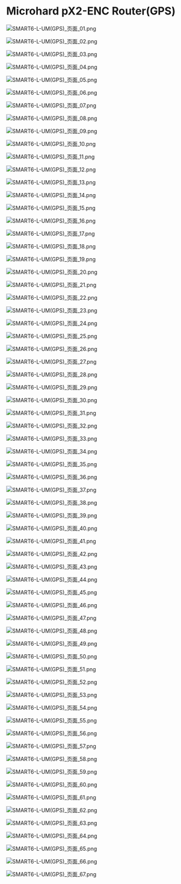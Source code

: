 # Microhard pX2-ENC Router(GPS)

![SMART6-L-UM(GPS)_页面_01.png](../pdf/SMART6-L-UM(GPS)/SMART6-L-UM(GPS)_页面_01.png)

![SMART6-L-UM(GPS)_页面_02.png](../pdf/SMART6-L-UM(GPS)/SMART6-L-UM(GPS)_页面_02.png)

![SMART6-L-UM(GPS)_页面_03.png](../pdf/SMART6-L-UM(GPS)/SMART6-L-UM(GPS)_页面_03.png)

![SMART6-L-UM(GPS)_页面_04.png](../pdf/SMART6-L-UM(GPS)/SMART6-L-UM(GPS)_页面_04.png)

![SMART6-L-UM(GPS)_页面_05.png](../pdf/SMART6-L-UM(GPS)/SMART6-L-UM(GPS)_页面_05.png)

![SMART6-L-UM(GPS)_页面_06.png](../pdf/SMART6-L-UM(GPS)/SMART6-L-UM(GPS)_页面_06.png)

![SMART6-L-UM(GPS)_页面_07.png](../pdf/SMART6-L-UM(GPS)/SMART6-L-UM(GPS)_页面_07.png)

![SMART6-L-UM(GPS)_页面_08.png](../pdf/SMART6-L-UM(GPS)/SMART6-L-UM(GPS)_页面_08.png)

![SMART6-L-UM(GPS)_页面_09.png](../pdf/SMART6-L-UM(GPS)/SMART6-L-UM(GPS)_页面_09.png)

![SMART6-L-UM(GPS)_页面_10.png](../pdf/SMART6-L-UM(GPS)/SMART6-L-UM(GPS)_页面_10.png)

![SMART6-L-UM(GPS)_页面_11.png](../pdf/SMART6-L-UM(GPS)/SMART6-L-UM(GPS)_页面_11.png)

![SMART6-L-UM(GPS)_页面_12.png](../pdf/SMART6-L-UM(GPS)/SMART6-L-UM(GPS)_页面_12.png)

![SMART6-L-UM(GPS)_页面_13.png](../pdf/SMART6-L-UM(GPS)/SMART6-L-UM(GPS)_页面_13.png)

![SMART6-L-UM(GPS)_页面_14.png](../pdf/SMART6-L-UM(GPS)/SMART6-L-UM(GPS)_页面_14.png)

![SMART6-L-UM(GPS)_页面_15.png](../pdf/SMART6-L-UM(GPS)/SMART6-L-UM(GPS)_页面_15.png)

![SMART6-L-UM(GPS)_页面_16.png](../pdf/SMART6-L-UM(GPS)/SMART6-L-UM(GPS)_页面_16.png)

![SMART6-L-UM(GPS)_页面_17.png](../pdf/SMART6-L-UM(GPS)/SMART6-L-UM(GPS)_页面_17.png)

![SMART6-L-UM(GPS)_页面_18.png](../pdf/SMART6-L-UM(GPS)/SMART6-L-UM(GPS)_页面_18.png)

![SMART6-L-UM(GPS)_页面_19.png](../pdf/SMART6-L-UM(GPS)/SMART6-L-UM(GPS)_页面_19.png)

![SMART6-L-UM(GPS)_页面_20.png](../pdf/SMART6-L-UM(GPS)/SMART6-L-UM(GPS)_页面_20.png)

![SMART6-L-UM(GPS)_页面_21.png](../pdf/SMART6-L-UM(GPS)/SMART6-L-UM(GPS)_页面_21.png)

![SMART6-L-UM(GPS)_页面_22.png](../pdf/SMART6-L-UM(GPS)/SMART6-L-UM(GPS)_页面_22.png)

![SMART6-L-UM(GPS)_页面_23.png](../pdf/SMART6-L-UM(GPS)/SMART6-L-UM(GPS)_页面_23.png)

![SMART6-L-UM(GPS)_页面_24.png](../pdf/SMART6-L-UM(GPS)/SMART6-L-UM(GPS)_页面_24.png)

![SMART6-L-UM(GPS)_页面_25.png](../pdf/SMART6-L-UM(GPS)/SMART6-L-UM(GPS)_页面_25.png)

![SMART6-L-UM(GPS)_页面_26.png](../pdf/SMART6-L-UM(GPS)/SMART6-L-UM(GPS)_页面_26.png)

![SMART6-L-UM(GPS)_页面_27.png](../pdf/SMART6-L-UM(GPS)/SMART6-L-UM(GPS)_页面_27.png)

![SMART6-L-UM(GPS)_页面_28.png](../pdf/SMART6-L-UM(GPS)/SMART6-L-UM(GPS)_页面_28.png)

![SMART6-L-UM(GPS)_页面_29.png](../pdf/SMART6-L-UM(GPS)/SMART6-L-UM(GPS)_页面_29.png)

![SMART6-L-UM(GPS)_页面_30.png](../pdf/SMART6-L-UM(GPS)/SMART6-L-UM(GPS)_页面_30.png)

![SMART6-L-UM(GPS)_页面_31.png](../pdf/SMART6-L-UM(GPS)/SMART6-L-UM(GPS)_页面_31.png)

![SMART6-L-UM(GPS)_页面_32.png](../pdf/SMART6-L-UM(GPS)/SMART6-L-UM(GPS)_页面_32.png)

![SMART6-L-UM(GPS)_页面_33.png](../pdf/SMART6-L-UM(GPS)/SMART6-L-UM(GPS)_页面_33.png)

![SMART6-L-UM(GPS)_页面_34.png](../pdf/SMART6-L-UM(GPS)/SMART6-L-UM(GPS)_页面_34.png)

![SMART6-L-UM(GPS)_页面_35.png](../pdf/SMART6-L-UM(GPS)/SMART6-L-UM(GPS)_页面_35.png)

![SMART6-L-UM(GPS)_页面_36.png](../pdf/SMART6-L-UM(GPS)/SMART6-L-UM(GPS)_页面_36.png)

![SMART6-L-UM(GPS)_页面_37.png](../pdf/SMART6-L-UM(GPS)/SMART6-L-UM(GPS)_页面_37.png)

![SMART6-L-UM(GPS)_页面_38.png](../pdf/SMART6-L-UM(GPS)/SMART6-L-UM(GPS)_页面_38.png)

![SMART6-L-UM(GPS)_页面_39.png](../pdf/SMART6-L-UM(GPS)/SMART6-L-UM(GPS)_页面_39.png)

![SMART6-L-UM(GPS)_页面_40.png](../pdf/SMART6-L-UM(GPS)/SMART6-L-UM(GPS)_页面_40.png)

![SMART6-L-UM(GPS)_页面_41.png](../pdf/SMART6-L-UM(GPS)/SMART6-L-UM(GPS)_页面_41.png)

![SMART6-L-UM(GPS)_页面_42.png](../pdf/SMART6-L-UM(GPS)/SMART6-L-UM(GPS)_页面_42.png)

![SMART6-L-UM(GPS)_页面_43.png](../pdf/SMART6-L-UM(GPS)/SMART6-L-UM(GPS)_页面_43.png)

![SMART6-L-UM(GPS)_页面_44.png](../pdf/SMART6-L-UM(GPS)/SMART6-L-UM(GPS)_页面_44.png)

![SMART6-L-UM(GPS)_页面_45.png](../pdf/SMART6-L-UM(GPS)/SMART6-L-UM(GPS)_页面_45.png)

![SMART6-L-UM(GPS)_页面_46.png](../pdf/SMART6-L-UM(GPS)/SMART6-L-UM(GPS)_页面_46.png)

![SMART6-L-UM(GPS)_页面_47.png](../pdf/SMART6-L-UM(GPS)/SMART6-L-UM(GPS)_页面_47.png)

![SMART6-L-UM(GPS)_页面_48.png](../pdf/SMART6-L-UM(GPS)/SMART6-L-UM(GPS)_页面_48.png)

![SMART6-L-UM(GPS)_页面_49.png](../pdf/SMART6-L-UM(GPS)/SMART6-L-UM(GPS)_页面_49.png)

![SMART6-L-UM(GPS)_页面_50.png](../pdf/SMART6-L-UM(GPS)/SMART6-L-UM(GPS)_页面_50.png)

![SMART6-L-UM(GPS)_页面_51.png](../pdf/SMART6-L-UM(GPS)/SMART6-L-UM(GPS)_页面_51.png)

![SMART6-L-UM(GPS)_页面_52.png](../pdf/SMART6-L-UM(GPS)/SMART6-L-UM(GPS)_页面_52.png)

![SMART6-L-UM(GPS)_页面_53.png](../pdf/SMART6-L-UM(GPS)/SMART6-L-UM(GPS)_页面_53.png)

![SMART6-L-UM(GPS)_页面_54.png](../pdf/SMART6-L-UM(GPS)/SMART6-L-UM(GPS)_页面_54.png)

![SMART6-L-UM(GPS)_页面_55.png](../pdf/SMART6-L-UM(GPS)/SMART6-L-UM(GPS)_页面_55.png)

![SMART6-L-UM(GPS)_页面_56.png](../pdf/SMART6-L-UM(GPS)/SMART6-L-UM(GPS)_页面_56.png)

![SMART6-L-UM(GPS)_页面_57.png](../pdf/SMART6-L-UM(GPS)/SMART6-L-UM(GPS)_页面_57.png)

![SMART6-L-UM(GPS)_页面_58.png](../pdf/SMART6-L-UM(GPS)/SMART6-L-UM(GPS)_页面_58.png)

![SMART6-L-UM(GPS)_页面_59.png](../pdf/SMART6-L-UM(GPS)/SMART6-L-UM(GPS)_页面_59.png)

![SMART6-L-UM(GPS)_页面_60.png](../pdf/SMART6-L-UM(GPS)/SMART6-L-UM(GPS)_页面_60.png)

![SMART6-L-UM(GPS)_页面_61.png](../pdf/SMART6-L-UM(GPS)/SMART6-L-UM(GPS)_页面_61.png)

![SMART6-L-UM(GPS)_页面_62.png](../pdf/SMART6-L-UM(GPS)/SMART6-L-UM(GPS)_页面_62.png)

![SMART6-L-UM(GPS)_页面_63.png](../pdf/SMART6-L-UM(GPS)/SMART6-L-UM(GPS)_页面_63.png)

![SMART6-L-UM(GPS)_页面_64.png](../pdf/SMART6-L-UM(GPS)/SMART6-L-UM(GPS)_页面_64.png)

![SMART6-L-UM(GPS)_页面_65.png](../pdf/SMART6-L-UM(GPS)/SMART6-L-UM(GPS)_页面_65.png)

![SMART6-L-UM(GPS)_页面_66.png](../pdf/SMART6-L-UM(GPS)/SMART6-L-UM(GPS)_页面_66.png)

![SMART6-L-UM(GPS)_页面_67.png](../pdf/SMART6-L-UM(GPS)/SMART6-L-UM(GPS)_页面_67.png)
